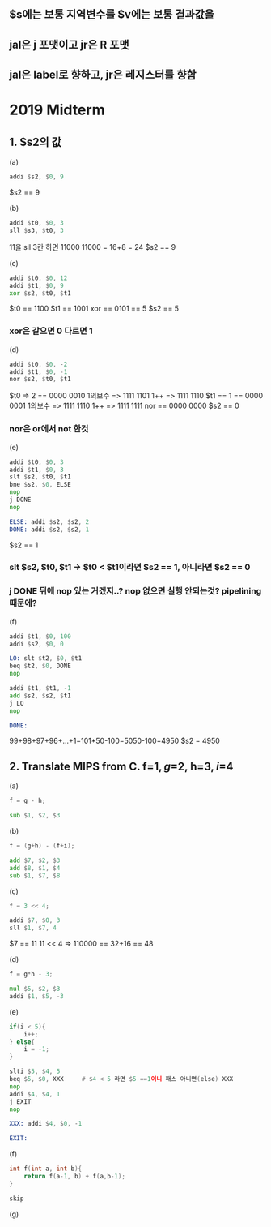 ## $s에는 보통 지역변수를 $v에는 보통 결과값을
## jal은 j 포맷이고 jr은 R 포맷
## jal은 label로 향하고, jr은 레지스터를 향함


# 2019 Midterm

## 1. $s2의 값

(a)
~~~asm
addi $s2, $0, 9
~~~

$s2 == 9

(b)
~~~asm
addi $t0, $0, 3
sll $s3, $t0, 3
~~~
11을 sll 3칸 하면 11000
11000 = 16+8 = 24
$s2 == 9

(c)
~~~asm
addi $t0, $0, 12
addi $t1, $0, 9
xor $s2, $t0, $t1
~~~
$t0 == 1100
$t1 == 1001
xor == 0101 == 5
$s2 == 5

### xor은 같으면 0 다르면 1

(d)
~~~asm
addi $t0, $0, -2
addi $t1, $0, -1
nor $s2, $t0, $t1
~~~
$t0 => 2 == 0000 0010 1의보수 => 1111 1101 1++ => 1111 1110 
$t1 == 1 == 0000 0001 1의보수 => 1111 1110 1++ => 1111 1111
nor == 0000 0000
$s2 == 0

### nor은 or에서 not 한것

(e)
~~~asm
addi $t0, $0, 3
addi $t1, $0, 3
slt $s2, $t0, $t1
bne $s2, $0, ELSE
nop
j DONE
nop

ELSE: addi $s2, $s2, 2
DONE: addi $s2, $s2, 1
~~~

$s2 == 1

### slt $s2, $t0, $t1 -> $t0 < $t1이라면 $s2 == 1, 아니라면 $s2 == 0
### j DONE 뒤에 nop 있는 거겠지..? nop 없으면 실행 안되는것? pipelining 때문에?

(f) 
~~~asm
addi $t1, $0, 100
addi $s2, $0, 0

LO: slt $t2, $0, $t1
beq $t2, $0, DONE
nop

addi $t1, $t1, -1
add $s2, $s2, $t1
j LO
nop

DONE:
~~~
99+98+97+96+...+1=101*50-100=5050-100=4950
$s2 = 4950

## 2. Translate MIPS from C. f=$1, g=$2, h=$3, i=$4
(a)
~~~cpp
f = g - h;
~~~
~~~asm
sub $1, $2, $3
~~~

(b)
~~~cpp
f = (g+h) - (f+i);
~~~
~~~asm
add $7, $2, $3
add $8, $1, $4
sub $1, $7, $8
~~~

(c)
~~~c
f = 3 << 4;
~~~
~~~asm
addi $7, $0, 3
sll $1, $7, 4
~~~
$7 == 11
11 << 4 => 110000 == 32+16 == 48

(d)
~~~c
f = g*h - 3;
~~~
~~~asm
mul $5, $2, $3
addi $1, $5, -3
~~~

(e)
~~~c
if(i < 5){
    i++;
} else{
    i = -1;
}
~~~
~~~asm
slti $5, $4, 5
beq $5, $0, XXX     # $4 < 5 라면 $5 ==1이니 패스 아니면(else) XXX
nop
addi $4, $4, 1
j EXIT
nop

XXX: addi $4, $0, -1

EXIT:
~~~

(f)
~~~c
int f(int a, int b){
    return f(a-1, b) + f(a,b-1);
}
~~~
~~~asm
skip
~~~

(g)

